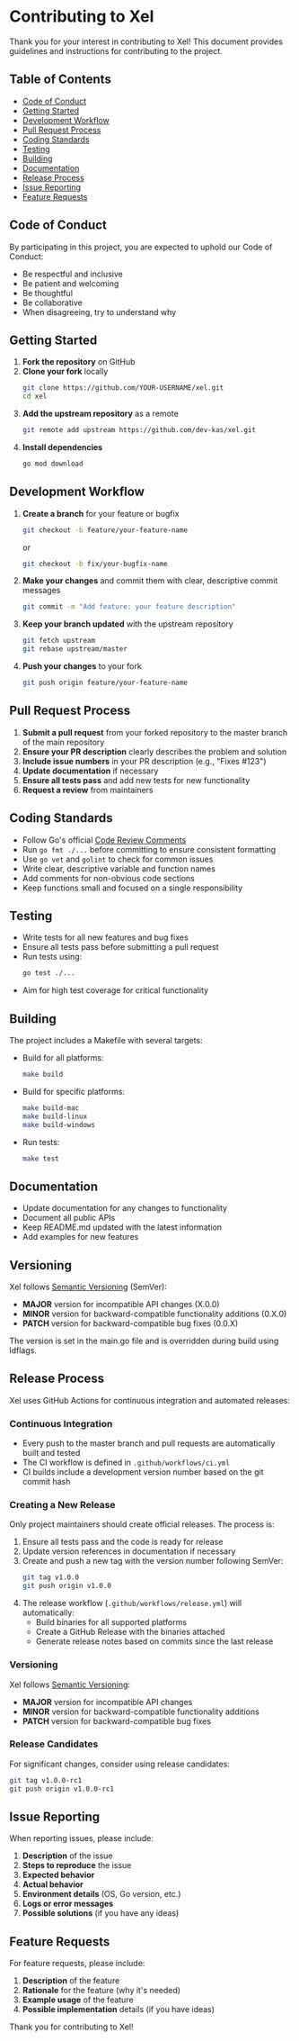 # Contributing to Xel

Thank you for your interest in contributing to Xel! This document provides guidelines and instructions for contributing to the project.

## Table of Contents

- [Code of Conduct](#code-of-conduct)
- [Getting Started](#getting-started)
- [Development Workflow](#development-workflow)
- [Pull Request Process](#pull-request-process)
- [Coding Standards](#coding-standards)
- [Testing](#testing)
- [Building](#building)
- [Documentation](#documentation)
- [Release Process](#release-process)
- [Issue Reporting](#issue-reporting)
- [Feature Requests](#feature-requests)

## Code of Conduct

By participating in this project, you are expected to uphold our Code of Conduct:

- Be respectful and inclusive
- Be patient and welcoming
- Be thoughtful
- Be collaborative
- When disagreeing, try to understand why

## Getting Started

1. **Fork the repository** on GitHub
2. **Clone your fork** locally
   ```bash
   git clone https://github.com/YOUR-USERNAME/xel.git
   cd xel
   ```
3. **Add the upstream repository** as a remote
   ```bash
   git remote add upstream https://github.com/dev-kas/xel.git
   ```
4. **Install dependencies**
   ```bash
   go mod download
   ```

## Development Workflow

1. **Create a branch** for your feature or bugfix
   ```bash
   git checkout -b feature/your-feature-name
   ```
   or
   ```bash
   git checkout -b fix/your-bugfix-name
   ```

2. **Make your changes** and commit them with clear, descriptive commit messages
   ```bash
   git commit -m "Add feature: your feature description"
   ```

3. **Keep your branch updated** with the upstream repository
   ```bash
   git fetch upstream
   git rebase upstream/master
   ```

4. **Push your changes** to your fork
   ```bash
   git push origin feature/your-feature-name
   ```

## Pull Request Process

1. **Submit a pull request** from your forked repository to the master branch of the main repository
2. **Ensure your PR description** clearly describes the problem and solution
3. **Include issue numbers** in your PR description (e.g., "Fixes #123")
4. **Update documentation** if necessary
5. **Ensure all tests pass** and add new tests for new functionality
6. **Request a review** from maintainers

## Coding Standards

- Follow Go's official [Code Review Comments](https://github.com/golang/go/wiki/CodeReviewComments)
- Run `go fmt ./...` before committing to ensure consistent formatting
- Use `go vet` and `golint` to check for common issues
- Write clear, descriptive variable and function names
- Add comments for non-obvious code sections
- Keep functions small and focused on a single responsibility

## Testing

- Write tests for all new features and bug fixes
- Ensure all tests pass before submitting a pull request
- Run tests using:
  ```bash
  go test ./...
  ```
- Aim for high test coverage for critical functionality

## Building

The project includes a Makefile with several targets:

- Build for all platforms:
  ```bash
  make build
  ```

- Build for specific platforms:
  ```bash
  make build-mac
  make build-linux
  make build-windows
  ```

- Run tests:
  ```bash
  make test
  ```

## Documentation

- Update documentation for any changes to functionality
- Document all public APIs
- Keep README.md updated with the latest information
- Add examples for new features

## Versioning

Xel follows [Semantic Versioning](https://semver.org/) (SemVer):

- **MAJOR** version for incompatible API changes (X.0.0)
- **MINOR** version for backward-compatible functionality additions (0.X.0)
- **PATCH** version for backward-compatible bug fixes (0.0.X)

The version is set in the main.go file and is overridden during build using ldflags.

## Release Process

Xel uses GitHub Actions for continuous integration and automated releases:

### Continuous Integration

- Every push to the master branch and pull requests are automatically built and tested
- The CI workflow is defined in `.github/workflows/ci.yml`
- CI builds include a development version number based on the git commit hash

### Creating a New Release

Only project maintainers should create official releases. The process is:

1. Ensure all tests pass and the code is ready for release
2. Update version references in documentation if necessary
3. Create and push a new tag with the version number following SemVer:
   ```bash
   git tag v1.0.0
   git push origin v1.0.0
   ```
4. The release workflow (`.github/workflows/release.yml`) will automatically:
   - Build binaries for all supported platforms
   - Create a GitHub Release with the binaries attached
   - Generate release notes based on commits since the last release

### Versioning

Xel follows [Semantic Versioning](https://semver.org/):

- **MAJOR** version for incompatible API changes
- **MINOR** version for backward-compatible functionality additions
- **PATCH** version for backward-compatible bug fixes

### Release Candidates

For significant changes, consider using release candidates:
```bash
git tag v1.0.0-rc1
git push origin v1.0.0-rc1
```

## Issue Reporting

When reporting issues, please include:

1. **Description** of the issue
2. **Steps to reproduce** the issue
3. **Expected behavior**
4. **Actual behavior**
5. **Environment details** (OS, Go version, etc.)
6. **Logs or error messages**
7. **Possible solutions** (if you have any ideas)

## Feature Requests

For feature requests, please include:

1. **Description** of the feature
2. **Rationale** for the feature (why it's needed)
3. **Example usage** of the feature
4. **Possible implementation** details (if you have ideas)

Thank you for contributing to Xel!